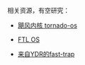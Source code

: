 相关资源，有空研究：

* [飓风内核 tornado-os](https://github.com/HUST-OS/tornado-os)

* [FTL OS](https://gitlab.eduxiji.net/DarkAngelEX/oskernel2022-ftlos)

* [来自YDR的fast-trap](https://github.com/YdrMaster/fast-trap)